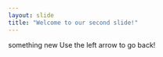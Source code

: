 ```yaml
---
layout: slide
title: "Welcome to our second slide!"
---
```

something new 
Use the left arrow to go back!